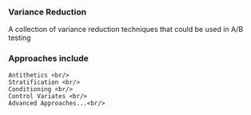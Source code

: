 ### Variance Reduction
A collection of variance reduction techniques that could be used in A/B testing

### Approaches include <br/>
    Antithetics <br/>
    Stratification <br/>
    Conditioning <br/>
    Control Variates <br/>
    Advanced Approaches...<br/>
